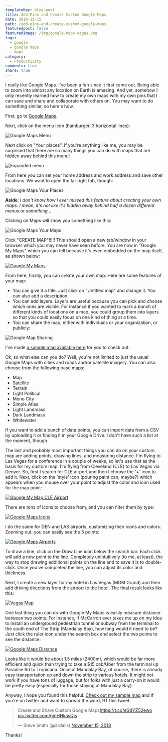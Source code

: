 ```yaml
---
templateKey: blog-post
title: Add Pins and Create Custom Google Maps
date: 2018-11-15
path: /add-pins-and-create-custom-google-maps
featuredpost: false
featuredimage: /img/google-maps-vegas.png
tags:
  - google
  - google maps
  - maps
category:
  - Productivity
comments: true
share: true
---
```


I really like Google Maps. I've been a fan since it first came out. Being able to zoom into almost any location on Earth is amazing. And yet, somehow I only recently learned how to create my own maps with my own pins that I can save and share and collaborate with others on. You may want to do something similar, so here's how.

First, go to [Google Maps](https://www.google.com/maps/).

Next, click on the menu icon (hamburger, 3 horizontal lines):

![Google Maps Menu](/img/google-maps-menu.png)

Next click on "Your places". If you're anything like me, you may be surprised that there are so many things you can do with maps that are hidden away behind this menu!

![Expanded menu](/img/google-maps-menu-expanded.png)

From here you can set your home address and work address and save other locations. We want to open the far right tab, though:

![Google Maps Your Places](/img/google-maps-your-places.png)

**Aside**: _I don't know how I ever missed this feature about creating your own maps. I mean, it's not like it's hidden away behind half a dozen different menus or something..._

Clicking on Maps will show you something like this:

![Google Maps Your Maps](/img/google-maps-your-maps.png)

Click "CREATE MAP"!!!!! This should open a new tab/window in your browser which you may never have seen before. You are now in "Google My Maps" which you can tell because it's even embedded on the map itself, as shown below:

[![Google My Maps](/img/google-my-maps-1024x799.png)](/img/google-my-maps.png)

From here, finally, you can create your own map. Here are some features of your map:

- You can give it a title. Just click on "Untitled map" and change it. You can also add a description.
- You can add layers. Layers are useful because you can pick and choose which ones are visible. For instance if you wanted to mark a bunch of different kinds of locations on a map, you could group them into layers so that you could easily focus on one kind of thing at a time.
- You can share the map, either with individuals or your organization, or publicly:

![Google Map Sharing](/img/google-map-sharing.png)

I've made [a sample map available here](https://drive.google.com/open?id=1g4K7xDtSpjeSTcFkIGaH0_Jlr0nF6sAo&usp=sharing) for you to check out.

Ok, so what else can you do? Well, you're not limited to just the usual Google Maps with cities and roads and/or satellite imagery. You can also choose from the following base maps:

- Map
- Satellite
- Terrain
- Light Political
- Mono City
- Simple Atlas
- Light Landmass
- Dark Landmass
- Whitewater

If you want to add a bunch of data points, you can import data from a CSV by uploading it or finding it in your Google Drive. I don't have such a list at the moment, though.

The last and probably most important things you can do on your custom map are adding points, drawing lines, and measuring distance. I'm flying to Las Vegas for a conference in a couple of weeks, so let's use that as the basis for my custom map. I'm flying from Cleveland (CLE) to Las Vegas via Denver. So, first I search for CLE airport and then I choose the '+' icon to add it. Next, click on the 'style' icon (pouring paint can, maybe?) which appears when you mouse over your point to adjust the color and icon used for the map point:

[![Google My Map CLE Airport](/img/google-map-cle.png)](/img/google-map-cle.png)

There are tons of icons to choose from, and you can filter them by type:

[![Google Maps Icons](/img/google-maps-icons.png)](/img/google-maps-icons.png)

I do the same for DEN and LAS airports, customizing their icons and colors. Zooming out, you can easily see the 3 points:

[![Google Maps Airports](/img/google-maps-airports.png)](/img/google-maps-airports.png)

To draw a line, click on the Draw Line icon below the search bar. Each click will add a new point to the line. Completely unintuitively (to me, at least), the way to stop drawing additional points on the line and to save it is to double-click. Once you've completed the line, you can adjust its color and thickness.

Next, I create a new layer for my hotel in Las Vegas (MGM Grand) and then add driving directions from the airport to the hotel. The final result looks like this:

[![Vegas Map](/img/google-maps-vegas.png)](/img/google-maps-vegas.png)

One last thing you can do with Google My Maps is easily measure distance between two points. For instance, if McCarron ever takes me up on my idea to install an underground pedestrian tunnel or subway from the terminal to the south end of The Strip (Mandalay Bay), how long would it need to be? Just click the ruler icon under the search box and select the two points to see the distance:

[![Google Maps Distance](/img/google-maps-distance.png)](/img/google-maps-distance.png)

Looks like it would be about 1.5 miles (2400m), which would be far more efficient and quick than trying to take a $15 cab/Uber from the terminal up Paradise Rd to Tropicana. Once at Mandalay Bay, of course, there is already easy transportation up and down the strip to various hotels. It might not work if you have tons of luggage, but for folks with just a carry-on it would be pretty easy (especially for those staying at Mandalay Bay).

Anyway, I hope you found this helpful. [Check out my sample map](https://www.google.com/maps/d/edit?hl=en&hl=en&mid=1g4K7xDtSpjeSTcFkIGaH0_Jlr0nF6sAo&ll=36.08453386191384%2C-115.11410180389407&z=13) and if you're on twitter and want to spread the word, RT this tweet:

<blockquote class="twitter-tweet" data-lang="en"><p dir="ltr" lang="en">Create and Share Custom Google Maps<a href="https://t.co/sGdYZ52ewo">https://t.co/sGdYZ52ewo</a> <a href="https://t.co/gmHHkasQis">pic.twitter.com/gmHHkasQis</a></p>— Steve Smith (@ardalis) <a href="https://twitter.com/ardalis/status/1063143216667652096?ref_src=twsrc%5Etfw">November 15, 2018</a></blockquote>
<script async src="https://platform.twitter.com/widgets.js" charset="utf-8"></script>

Thanks!
